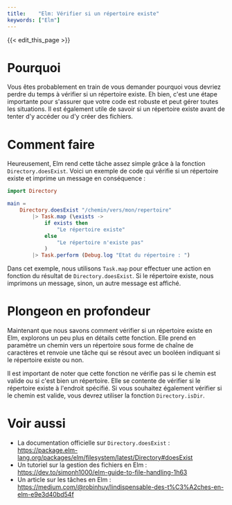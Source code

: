 ```yaml
---
title:    "Elm: Vérifier si un répertoire existe"
keywords: ["Elm"]
---
```


{{< edit_this_page >}}

# Pourquoi

Vous êtes probablement en train de vous demander pourquoi vous devriez perdre du temps à vérifier si un répertoire existe. Eh bien, c'est une étape importante pour s'assurer que votre code est robuste et peut gérer toutes les situations. Il est également utile de savoir si un répertoire existe avant de tenter d'y accéder ou d'y créer des fichiers.

# Comment faire

Heureusement, Elm rend cette tâche assez simple grâce à la fonction `Directory.doesExist`. Voici un exemple de code qui vérifie si un répertoire existe et imprime un message en conséquence :

```Elm
import Directory

main =
    Directory.doesExist "/chemin/vers/mon/repertoire"
        |> Task.map (\exists -> 
            if exists then 
                "Le répertoire existe"
            else
                "Le répertoire n'existe pas"
            )
        |> Task.perform (Debug.log "Etat du répertoire : ") 
```

Dans cet exemple, nous utilisons `Task.map` pour effectuer une action en fonction du résultat de `Directory.doesExist`. Si le répertoire existe, nous imprimons un message, sinon, un autre message est affiché.

# Plongeon en profondeur

Maintenant que nous savons comment vérifier si un répertoire existe en Elm, explorons un peu plus en détails cette fonction. Elle prend en paramètre un chemin vers un répertoire sous forme de chaîne de caractères et renvoie une tâche qui se résout avec un booléen indiquant si le répertoire existe ou non.

Il est important de noter que cette fonction ne vérifie pas si le chemin est valide ou si c'est bien un répertoire. Elle se contente de vérifier si le répertoire existe à l'endroit spécifié. Si vous souhaitez également vérifier si le chemin est valide, vous devrez utiliser la fonction `Directory.isDir`.

# Voir aussi

- La documentation officielle sur `Directory.doesExist` : https://package.elm-lang.org/packages/elm/filesystem/latest/Directory#doesExist
- Un tutoriel sur la gestion des fichiers en Elm : https://dev.to/simonh1000/elm-guide-to-file-handling-1h63
- Un article sur les tâches en Elm : https://medium.com/@robinhuy/lindispensable-des-t%C3%A2ches-en-elm-e9e3d40bd54f